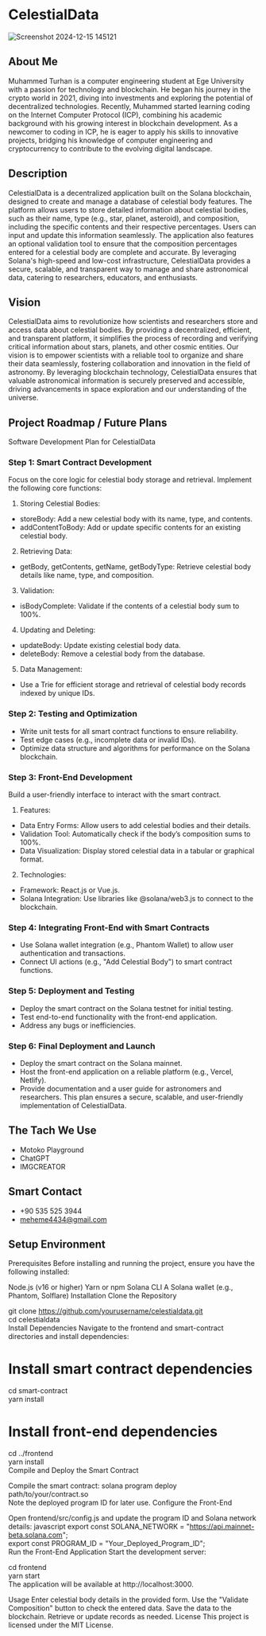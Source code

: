 # CelestialData

![Screenshot 2024-12-15 145121](https://github.com/user-attachments/assets/bfc78391-5a87-4ccd-8e62-1ba35632b069)


## About Me

Muhammed Turhan is a computer engineering student at Ege University with a passion for technology and blockchain. He began his journey in the crypto world in 2021, diving into investments and exploring the potential of decentralized technologies. Recently, Muhammed started learning coding on the Internet Computer Protocol (ICP), combining his academic background with his growing interest in blockchain development. As a newcomer to coding in ICP, he is eager to apply his skills to innovative projects, bridging his knowledge of computer engineering and cryptocurrency to contribute to the evolving digital landscape.

## Description

CelestialData is a decentralized application built on the Solana blockchain, designed to create and manage a database of celestial body features. The platform allows users to store detailed information about celestial bodies, such as their name, type (e.g., star, planet, asteroid), and composition, including the specific contents and their respective percentages. 
Users can input and update this information seamlessly. The application also features an optional validation tool to ensure that the composition percentages entered for a celestial body are complete and accurate. By leveraging Solana's high-speed and low-cost infrastructure, CelestialData provides a secure, scalable, and transparent way to manage and share astronomical data, catering to researchers, educators, and enthusiasts.

## Vision

CelestialData aims to revolutionize how scientists and researchers store and access data about celestial bodies. By providing a decentralized, efficient, and transparent platform, it simplifies the process of recording and verifying critical information about stars, planets, and other cosmic entities. Our vision is to empower scientists with a reliable tool to organize and share their data seamlessly, fostering collaboration and innovation in the field of astronomy. By leveraging blockchain technology, CelestialData ensures that valuable astronomical information is securely preserved and accessible, driving advancements in space exploration and our understanding of the universe.

## Project Roadmap / Future Plans

Software Development Plan for CelestialData 
### Step 1: Smart Contract Development
Focus on the core logic for celestial body storage and retrieval. Implement the following core functions:

1. Storing Celestial Bodies:
- storeBody: Add a new celestial body with its name, type, and contents.
- addContentToBody: Add or update specific contents for an existing celestial body.

2. Retrieving Data:
- getBody, getContents, getName, getBodyType: Retrieve celestial body details like name, type, and composition.

3. Validation:
- isBodyComplete: Validate if the contents of a celestial body sum to 100%.

4. Updating and Deleting:
- updateBody: Update existing celestial body data.
- deleteBody: Remove a celestial body from the database.

5. Data Management:

- Use a Trie for efficient storage and retrieval of celestial body records indexed by unique IDs.

### Step 2: Testing and Optimization
- Write unit tests for all smart contract functions to ensure reliability.
- Test edge cases (e.g., incomplete data or invalid IDs).
- Optimize data structure and algorithms for performance on the Solana blockchain.

### Step 3: Front-End Development
Build a user-friendly interface to interact with the smart contract.

1. Features:
- Data Entry Forms: Allow users to add celestial bodies and their details.
- Validation Tool: Automatically check if the body’s composition sums to 100%.
- Data Visualization: Display stored celestial data in a tabular or graphical format.

2. Technologies:
- Framework: React.js or Vue.js.
- Solana Integration: Use libraries like @solana/web3.js to connect to the blockchain.

### Step 4: Integrating Front-End with Smart Contracts
- Use Solana wallet integration (e.g., Phantom Wallet) to allow user authentication and transactions.
- Connect UI actions (e.g., "Add Celestial Body") to smart contract functions.

### Step 5: Deployment and Testing
- Deploy the smart contract on the Solana testnet for initial testing.
- Test end-to-end functionality with the front-end application.
- Address any bugs or inefficiencies.

### Step 6: Final Deployment and Launch
- Deploy the smart contract on the Solana mainnet.
- Host the front-end application on a reliable platform (e.g., Vercel, Netlify).
- Provide documentation and a user guide for astronomers and researchers.
This plan ensures a secure, scalable, and user-friendly implementation of CelestialData.

## The Tach We Use

- Motoko Playground
- ChatGPT
- IMGCREATOR

## Smart Contact

- +90 535 525 3944 
- meheme4434@gmail.com

## Setup Environment

Prerequisites
Before installing and running the project, ensure you have the following installed:

Node.js (v16 or higher)
Yarn or npm
Solana CLI
A Solana wallet (e.g., Phantom, Solflare)
Installation
Clone the Repository

git clone https://github.com/yourusername/celestialdata.git  
cd celestialdata  
Install Dependencies
Navigate to the frontend and smart-contract directories and install dependencies:

# Install smart contract dependencies  
cd smart-contract  
yarn install  

# Install front-end dependencies  
cd ../frontend  
yarn install  
Compile and Deploy the Smart Contract

Compile the smart contract:
solana program deploy path/to/your/contract.so  
Note the deployed program ID for later use.
Configure the Front-End

Open frontend/src/config.js and update the program ID and Solana network details:
javascript
export const SOLANA_NETWORK = "https://api.mainnet-beta.solana.com";  
export const PROGRAM_ID = "Your_Deployed_Program_ID";  
Run the Front-End Application
Start the development server:


cd frontend  
yarn start  
The application will be available at http://localhost:3000.

Usage
Enter celestial body details in the provided form.
Use the "Validate Composition" button to check the entered data.
Save the data to the blockchain.
Retrieve or update records as needed.
License
This project is licensed under the MIT License.

